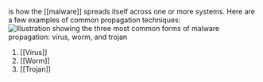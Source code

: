 is how the [[malware]] spreads itself across one or more systems. Here are a few examples of common propagation techniques:
![Illustration showing the three most common forms of malware propagation: virus, worm, and trojan](https://learn.microsoft.com/en-us/training/wwl-sci/describe-basic-cybersecurity-threats-attacks-mitigations/media/worms-virus-trojan-v3.png)
1. [[Virus]]
2. [[Worm]]
3. [[Trojan]]